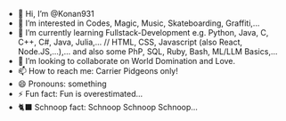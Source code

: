 - 👋 Hi, I’m @Konan931
- 👀 I’m interested in Codes, Magic, Music, Skateboarding, Graffiti,...
- 🌱 I’m currently learning Fullstack-Development e.g. Python, Java, C, C++, C#, Java, Julia,... // HTML, CSS, Javascript (also React, Node.JS,...),... and also some PhP, SQL, Ruby, Bash, ML/LLM Basics,...
- 💞️ I’m looking to collaborate on World Domination and Love.
- 📫 How to reach me: Carrier Pidgeons only!
- 😄 Pronouns: something
- ⚡ Fun fact: Fun is overestimated...
- 🐈‍⬛ Schnoop fact: Schnoop Schnoop Schnoop...
<!---
Konan931/Konan931 is a ✨ special ✨ repository because its `README.md` (this file) appears on your GitHub profile.
You can click the Preview link to take a look at your changes.
--->
